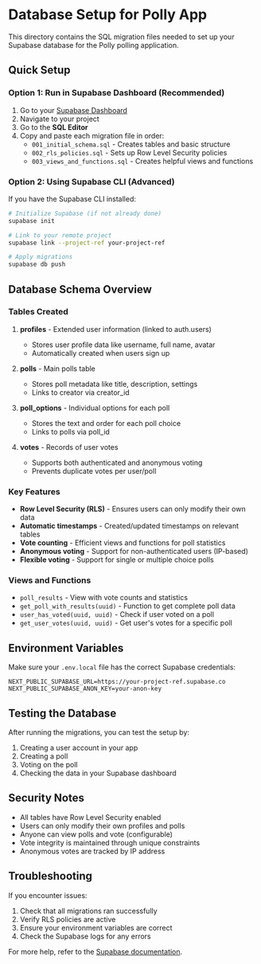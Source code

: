 # Database Setup for Polly App

This directory contains the SQL migration files needed to set up your Supabase database for the Polly polling application.

## Quick Setup

### Option 1: Run in Supabase Dashboard (Recommended)

1. Go to your [Supabase Dashboard](https://app.supabase.com)
2. Navigate to your project
3. Go to the **SQL Editor**
4. Copy and paste each migration file in order:
   - `001_initial_schema.sql` - Creates tables and basic structure
   - `002_rls_policies.sql` - Sets up Row Level Security policies
   - `003_views_and_functions.sql` - Creates helpful views and functions

### Option 2: Using Supabase CLI (Advanced)

If you have the Supabase CLI installed:

```bash
# Initialize Supabase (if not already done)
supabase init

# Link to your remote project
supabase link --project-ref your-project-ref

# Apply migrations
supabase db push
```

## Database Schema Overview

### Tables Created

1. **profiles** - Extended user information (linked to auth.users)
   - Stores user profile data like username, full name, avatar
   - Automatically created when users sign up

2. **polls** - Main polls table
   - Stores poll metadata like title, description, settings
   - Links to creator via creator_id

3. **poll_options** - Individual options for each poll
   - Stores the text and order for each poll choice
   - Links to polls via poll_id

4. **votes** - Records of user votes
   - Supports both authenticated and anonymous voting
   - Prevents duplicate votes per user/poll

### Key Features

- **Row Level Security (RLS)** - Ensures users can only modify their own data
- **Automatic timestamps** - Created/updated timestamps on relevant tables
- **Vote counting** - Efficient views and functions for poll statistics
- **Anonymous voting** - Support for non-authenticated users (IP-based)
- **Flexible voting** - Support for single or multiple choice polls

### Views and Functions

- `poll_results` - View with vote counts and statistics
- `get_poll_with_results(uuid)` - Function to get complete poll data
- `user_has_voted(uuid, uuid)` - Check if user voted on a poll
- `get_user_votes(uuid, uuid)` - Get user's votes for a specific poll

## Environment Variables

Make sure your `.env.local` file has the correct Supabase credentials:

```env
NEXT_PUBLIC_SUPABASE_URL=https://your-project-ref.supabase.co
NEXT_PUBLIC_SUPABASE_ANON_KEY=your-anon-key
```

## Testing the Database

After running the migrations, you can test the setup by:

1. Creating a user account in your app
2. Creating a poll
3. Voting on the poll
4. Checking the data in your Supabase dashboard

## Security Notes

- All tables have Row Level Security enabled
- Users can only modify their own profiles and polls
- Anyone can view polls and vote (configurable)
- Vote integrity is maintained through unique constraints
- Anonymous votes are tracked by IP address

## Troubleshooting

If you encounter issues:

1. Check that all migrations ran successfully
2. Verify RLS policies are active
3. Ensure your environment variables are correct
4. Check the Supabase logs for any errors

For more help, refer to the [Supabase documentation](https://supabase.com/docs).
